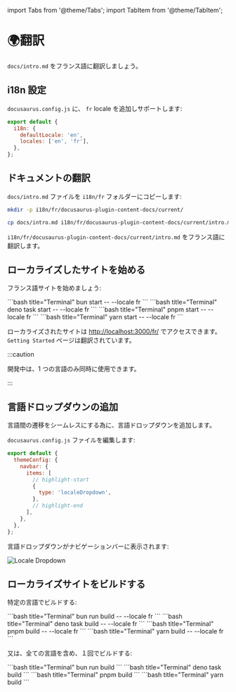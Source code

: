 import Tabs from '@theme/Tabs';
import TabItem from '@theme/TabItem';

# 🌍翻訳

`docs/intro.md` をフランス語に翻訳しましょう。

## i18n 設定

`docusaurus.config.js` に、 `fr` locale を追加しサポートします:

```js title="docusaurus.config.js"
export default {
  i18n: {
    defaultLocale: 'en',
    locales: ['en', 'fr'],
  },
};
```

## ドキュメントの翻訳

`docs/intro.md` ファイルを `i18n/fr` フォルダーにコピーします:

```bash title="Terminal"
mkdir -p i18n/fr/docusaurus-plugin-content-docs/current/

cp docs/intro.md i18n/fr/docusaurus-plugin-content-docs/current/intro.md
```

`i18n/fr/docusaurus-plugin-content-docs/current/intro.md` をフランス語に翻訳します。

## ローカライズしたサイトを始める

フランス語サイトを始めましょう:

<Tabs>
  <TabItem value="bun" label="Bun" default>
    ```bash title="Terminal"
    bun start -- --locale fr
    ```
  </TabItem>
  <TabItem value="deno" label="Deno">
    ```bash title="Terminal"
    deno task start -- --locale fr
    ```
  </TabItem>
  <TabItem value="pnpm" label="pnpm">
    ```bash title="Terminal"
    pnpm start -- --locale fr
    ```
  </TabItem>
  <TabItem value="yarn" label="yarn">
    ```bash title="Terminal"
    yarn start -- --locale fr
    ```
  </TabItem>
</Tabs>

ローカライズされたサイトは [http://localhost:3000/fr/](http://localhost:3000/fr/) でアクセスできます。`Getting Started` ページは翻訳されています。

:::caution

開発中は、1 つの言語のみ同時に使用できます。

:::

## 言語ドロップダウンの追加

言語間の遷移をシームレスにする為に、言語ドロップダウンを追加します。

`docusaurus.config.js` ファイルを編集します:

```js title="docusaurus.config.js"
export default {
  themeConfig: {
    navbar: {
      items: [
        // highlight-start
        {
          type: 'localeDropdown',
        },
        // highlight-end
      ],
    },
  },
};
```

言語ドロップダウンがナビゲーションバーに表示されます:

![Locale Dropdown](/img/localeDropdown.avif)

## ローカライズサイトをビルドする

特定の言語でビルドする:

<Tabs>
  <TabItem value="bun" label="Bun" default>
    ```bash title="Terminal"
    bun run build -- --locale fr
    ```
  </TabItem>
  <TabItem value="deno" label="Deno">
    ```bash title="Terminal"
    deno task build -- --locale fr
    ```
  </TabItem>
  <TabItem value="pnpm" label="pnpm">
    ```bash title="Terminal"
    pnpm build -- --locale fr
    ```
  </TabItem>
  <TabItem value="yarn" label="yarn">
    ```bash title="Terminal"
    yarn build -- --locale fr
    ```
  </TabItem>
</Tabs>

又は、全ての言語を含め、１回でビルドする:

<Tabs>
  <TabItem value="bun" label="Bun" default>
    ```bash title="Terminal"
    bun run build
    ```
  </TabItem>
  <TabItem value="deno" label="Deno">
    ```bash title="Terminal"
    deno task build
    ```
  </TabItem>
  <TabItem value="pnpm" label="pnpm">
    ```bash title="Terminal"
    pnpm build
    ```
  </TabItem>
  <TabItem value="yarn" label="yarn">
    ```bash title="Terminal"
    yarn build
    ```
  </TabItem>
</Tabs>
